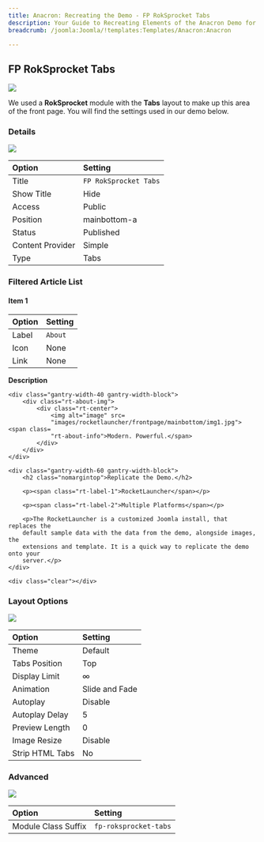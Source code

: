 ```yaml
---
title: Anacron: Recreating the Demo - FP RokSprocket Tabs
description: Your Guide to Recreating Elements of the Anacron Demo for Joomla
breadcrumb: /joomla:Joomla/!templates:Templates/Anacron:Anacron

---
```


FP RokSprocket Tabs
-----

![][demo]

We used a **RokSprocket** module with the **Tabs** layout to make up this area of the front page. You will find the settings used in our demo below.

### Details

![][demo2]

| Option           | Setting                 |  
| :--------------- | :---------------------- |  
| Title            | `FP RokSprocket Tabs`   |  
| Show Title       | Hide                    |  
| Access           | Public                  |  
| Position         | mainbottom-a            |  
| Status           | Published               |  
| Content Provider | Simple                  |  
| Type             | Tabs                    |  

### Filtered Article List

#### Item 1

| Option | Setting |  
| :----- | :------ |  
| Label  | `About` |  
| Icon   | None    |  
| Link   | None    |  

**Description**

~~~
<div class="gantry-width-40 gantry-width-block">
    <div class="rt-about-img">
        <div class="rt-center">
            <img alt="image" src=
            "images/rocketlauncher/frontpage/mainbottom/img1.jpg"> <span class=
            "rt-about-info">Modern. Powerful.</span>
        </div>
    </div>
</div>

<div class="gantry-width-60 gantry-width-block">
    <h2 class="nomargintop">Replicate the Demo.</h2>

    <p><span class="rt-label-1">RocketLauncher</span></p>

    <p><span class="rt-label-2">Multiple Platforms</span></p>

    <p>The RocketLauncher is a customized Joomla install, that replaces the
    default sample data with the data from the demo, alongside images, the
    extensions and template. It is a quick way to replicate the demo onto your
    server.</p>
</div>

<div class="clear"></div>
~~~

### Layout Options

![][demo3]

| Option          | Setting        |  
| :-------------- | :------------- |  
| Theme           | Default        |  
| Tabs Position   | Top            |  
| Display Limit   | ∞              |  
| Animation       | Slide and Fade |  
| Autoplay        | Disable        |  
| Autoplay Delay  | 5              |  
| Preview Length  | 0              |  
| Image Resize    | Disable        |  
| Strip HTML Tabs | No             |

### Advanced

![][demo4]

| Option              | Setting               |  
| :------------------ | :-------------------- |  
| Module Class Suffix | `fp-roksprocket-tabs` |  

[demo]: assets/demo_6.jpeg
[demo2]: assets/tabs_1.jpeg
[demo3]: assets/tabs_2.jpeg
[demo4]: assets/tabs_3.jpeg